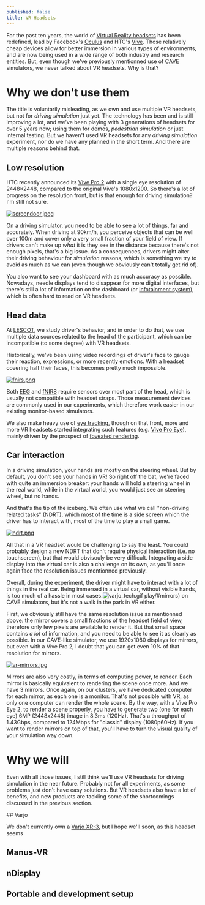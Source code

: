 ```yaml
---
published: false
title: VR Headsets
---
```

For the past ten years, the world of [Virtual Reality headsets](https://en.wikipedia.org/wiki/Virtual_reality_headset) has been redefined, lead by Facebook's [Oculus](https://www.oculus.com/) and HTC's [Vive](https://www.vive.com/). Those relatively cheap devices allow for better immersion in various types of environments, and are now being used in a wide range of both industry and research entities. But, even though we've previously mentionned use of [CAVE](/nDisplay) simulators, we never talked about VR headsets. Why is that?

# Why we don't use them

The title is voluntarily misleading, as we own and use multiple VR headsets, but not for *driving simulation* just yet. The technology has been and is still improving a lot, and we've been playing with 3 generations of headsets for over 5 years now; using them for demos, *pedestrian simulation* or just internal testing. But we haven't used VR headsets for any *driving simulation* experiment, nor do we have any planned in the short term. And there are multiple reasons behind that.

## Low resolution

HTC recently announced its [Vive Pro 2](https://www.roadtovr.com/htc-vive-pro-2-specs-price-release-date-announcement/) with a single eye resolution of 2448×2448, compared to the original Vive's 1080x1200. So there's a lot of progress on the resolution front, but is that enough for driving simulation? I'm still not sure.

[![screendoor.jpeg]({{site.baseurl}}/images/screendoor.jpeg)][0]

On a driving simulator, you need to be able to see a lot of things, far and accurately. When driving at 90km/h, you perceive objects that can be well over 100m and cover only a very small fraction of your field of view. If drivers can't make up *what* it is they see in the distance because there's not enough pixels, that's a big issue. As a consequences, drivers might alter their driving behaviour for *simulation* reasons, which is something we try to avoid as much as we can (even though we obviously can't totally get rid of).

You also want to see your dashboard with as much accuracy as possible. Nowadays, needle displays tend to disappear for more digital interfaces, but there's still a lot of information on the dashboard (or [infotainment system](https://en.wikipedia.org/wiki/In-car_entertainment)), which is often hard to read on VR headsets.

## Head data

At [LESCOT](https://lescot.univ-gustave-eiffel.fr/), we study driver's behavior, and in order to do that, we use multiple data sources related to the head of the participant, which can be incompatible (to some degree) with VR headsets.

Historically, we've been using video recordings of driver's face to gauge their reaction, expressions, or more recently emotions. With a headset covering half their faces, this becomes pretty much impossible.

[![fnirs.png]({{site.baseurl}}/images/fnirs.png)][1]

Both [EEG](https://en.wikipedia.org/wiki/Electroencephalography) and [fNIRS](https://en.wikipedia.org/wiki/Functional_near-infrared_spectroscopy) require sensors over most part of the head, which is usually not compatible with headset straps. Those measurement devices are commonly used in our experiments, which therefore work easier in our existing monitor-based simulators.

We also make heavy use of [eye tracking](https://en.wikipedia.org/wiki/Eye_tracking), though on that front, more and more VR headsets started integrating such features (e.g. [Vive Pro Eye](https://www.vive.com/eu/product/vive-pro-eye/overview/)), mainly driven by the prospect of [foveated rendering](https://en.wikipedia.org/wiki/Foveated_rendering).

## Car interaction

In a driving simulation, your hands are mostly on the steering wheel. But by default, you don't see your hands in VR! So right off the bat, we're faced with quite an immersion breaker: your hands will hold a steering wheel in the real world, while in the virtual world, you would just see an steering wheel, but no hands.

And that's the tip of the iceberg. We often use what we call "non-driving related tasks" (NDRT), which most of the time is a side screen which the driver has to interact with, most of the time to play a small game.

[![ndrt.png]({{site.baseurl}}/images/ndrt.png)][2]

All that in a VR headset would be challenging to say the least. You could probably design a new NDRT that don't require physical interaction (i.e. no touchscreen), but that would obvisouly be very difficult. Integrating a side display into the virtual car is also a challenge on its own, as you'll once again face the resolution issues mentionned previously.

Overall, during the experiment, the driver might have to interact with a lot of things in the real car. Being immersed in a virtual car, without visible hands, is too much of a hassle in most cases.![varjo_tech.gif]({{site.baseurl}}/_posts/varjo_tech.gif)
play/#mirrors) on CAVE simulators, but it's not a walk in the park in VR either.

First, we obviously still have the same resolution issue as mentionned above: the mirror covers a small fractions of the headset field of view, therefore only few pixels are available to render it. But that small space contains *a lot* of information, and you need to be able to see it as clearly as possible. In our CAVE-like simulator, we use 1920x1080 displays for mirrors, but even with a Vive Pro 2, I doubt that you can get even 10% of that resolution for mirrors.

[![vr-mirrors.jpg]({{site.baseurl}}/images/vr-mirrors.jpg)][3]

Mirrors are also very costly, in terms of computing power, to render. Each mirror is basically equivalent to rendering the scene once more. And we have 3 mirrors. Once again, on our clusters, we have dedicated computer for each mirror, as each one is a monitor. That's not possible with VR, as only one computer can render the whole scene. By the way, with a Vive Pro Eye 2, to render a scene properly, you have to generate two (one for each eye) 6MP (2448x2448) image in 8.3ms (120Hz). That's a throughput of 1.43Gbps, compared to 124Mbps for "classic" display (1080p60Hz). If you want to render mirrors on top of that, you'll have to turn the visual quality of your simulation way down.

# Why we will

Even with all those issues, I still think we'll use VR headsets for driving simulation in the near future. Probably not for all experiments, as some problems just don't have easy solutions. But VR headsets also have a lot of benefits, and new products are tackling some of the shortcomings discussed in the previous section.

## Varjo

We don't currently own a [Varjo XR-3](https://varjo.com/products/xr-3/), but I hope we'll soon, as this headset seems



## Manus-VR

## nDisplay

## Portable and development setup

[0]: https://www.reddit.com/r/oculus/comments/40x9f9/has_anyone_managed_to_get_a_photo_from_cv1_screen/
[1]: https://lescot.univ-gustave-eiffel.fr/
[2]: https://www.researchgate.net/figure/Definition-of-areas-of-interest-AOIs-Driving-scene-incorporates-windshield-side_fig7_313502460
[3]: https://www.roadtovr.com/project-cars-2-vr-review-oculus-rift-htc-vive/
